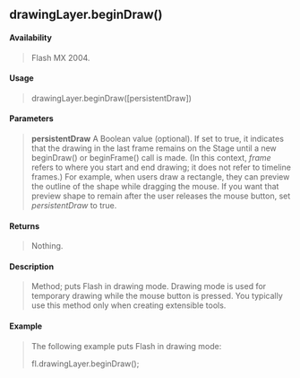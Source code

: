 ## drawingLayer.beginDraw()

#### Availability

> Flash MX 2004.

#### Usage

> drawingLayer.beginDraw(\[persistentDraw\])

#### Parameters

> **persistentDraw** A Boolean value (optional). If set to true, it indicates that the drawing in the last frame remains on the Stage until a new beginDraw() or beginFrame() call is made. (In this context, *frame* refers to where you start and end drawing; it does not refer to timeline frames.) For example, when users draw a rectangle, they can preview the outline of the shape while dragging the mouse. If you want that preview shape to remain after the user releases the mouse button, set *persistentDraw* to true.

#### Returns

> Nothing.

#### Description

> Method; puts Flash in drawing mode. Drawing mode is used for temporary drawing while the mouse button is pressed. You typically use this method only when creating extensible tools.

#### Example

> The following example puts Flash in drawing mode:
>
> fl.drawingLayer.beginDraw();

